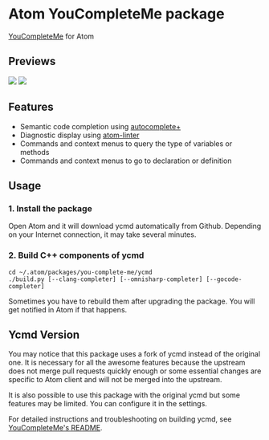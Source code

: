 # Atom YouCompleteMe package

[YouCompleteMe](https://github.com/Valloric/YouCompleteMe) for Atom

## Previews

![](https://cloud.githubusercontent.com/assets/2141853/7626423/79024212-fa3b-11e4-941e-e014a8e5b0df.gif)
![](https://cloud.githubusercontent.com/assets/2141853/7626422/7901f352-fa3b-11e4-8007-82ab514fb8e9.gif)

## Features

* Semantic code completion using [autocomplete+](https://github.com/atom-community/autocomplete-plus)
* Diagnostic display using [atom-linter](https://github.com/AtomLinter/atom-linter)
* Commands and context menus to query the type of variables or methods
* Commands and context menus to go to declaration or definition

## Usage

### 1. Install the package

Open Atom and it will download ycmd automatically from Github. Depending on your Internet connection, it may take several minutes.

### 2. Build C++ components of ycmd

```
cd ~/.atom/packages/you-complete-me/ycmd
./build.py [--clang-completer] [--omnisharp-completer] [--gocode-completer]
```

Sometimes you have to rebuild them after upgrading the package. You will get notified in Atom if that happens.

## Ycmd Version

You may notice that this package uses a fork of ycmd instead of the original one. It is necessary for all the awesome features because the upstream does not merge pull requests quickly enough or some essential changes are specific to Atom client and will not be merged into the upstream.

It is also possible to use this package with the original ycmd but some features may be limited. You can configure it in the settings.

For detailed instructions and troubleshooting on building ycmd, see [YouCompleteMe's README](https://github.com/Valloric/YouCompleteMe/blob/master/README.md#installation).
